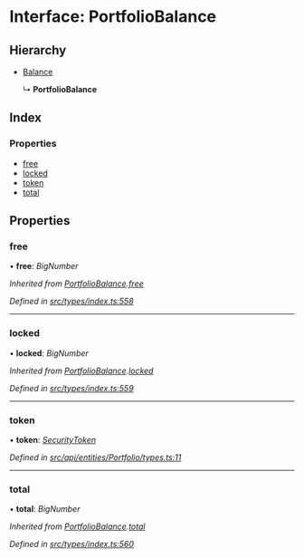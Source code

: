 # Interface: PortfolioBalance

## Hierarchy

* [Balance](balance.md)

  ↳ **PortfolioBalance**

## Index

### Properties

* [free](portfoliobalance.md#free)
* [locked](portfoliobalance.md#locked)
* [token](portfoliobalance.md#token)
* [total](portfoliobalance.md#total)

## Properties

###  free

• **free**: *BigNumber*

*Inherited from [PortfolioBalance](portfoliobalance.md).[free](portfoliobalance.md#free)*

*Defined in [src/types/index.ts:558](https://github.com/PolymathNetwork/polymesh-sdk/blob/7362b318/src/types/index.ts#L558)*

___

###  locked

• **locked**: *BigNumber*

*Inherited from [PortfolioBalance](portfoliobalance.md).[locked](portfoliobalance.md#locked)*

*Defined in [src/types/index.ts:559](https://github.com/PolymathNetwork/polymesh-sdk/blob/7362b318/src/types/index.ts#L559)*

___

###  token

• **token**: *[SecurityToken](../classes/securitytoken.md)*

*Defined in [src/api/entities/Portfolio/types.ts:11](https://github.com/PolymathNetwork/polymesh-sdk/blob/7362b318/src/api/entities/Portfolio/types.ts#L11)*

___

###  total

• **total**: *BigNumber*

*Inherited from [PortfolioBalance](portfoliobalance.md).[total](portfoliobalance.md#total)*

*Defined in [src/types/index.ts:560](https://github.com/PolymathNetwork/polymesh-sdk/blob/7362b318/src/types/index.ts#L560)*
